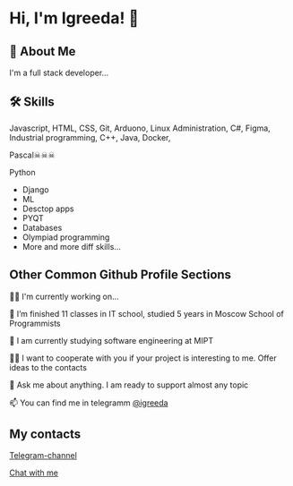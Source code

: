 
# Hi, I'm Igreeda! 👋


## 🚀 About Me
I'm a full stack developer...


## 🛠 Skills
Javascript, HTML, CSS, Git, Arduono, Linux Administration, С#, Figma, Industrial programming, C++, Java, Docker, 

Pascal☠☠☠

Python
- Django
- ML
- Desctop apps 
- PYQT
- Databases
- Olympiad programming
- More and more diff skills...
## Other Common Github Profile Sections
👩‍💻 I'm currently working on...

🌱 I’m finished 11 classes in IT school, studied 5 years in Moscow School of Programmists

🧠 I am currently studying software engineering at MIPT

👯‍♀️ I want to cooperate with you if your project is interesting to me. Offer ideas to the contacts

💬 Ask me about anything. I am ready to support almost any topic

📫 You can find me in telegramm [@igreeda](https://t.me/IgreedaIT)



## My contacts

[Telegram-channel](https://t.me/IgreedaIT)

[Chat with me](https://t.me/ii_nikolaev)
